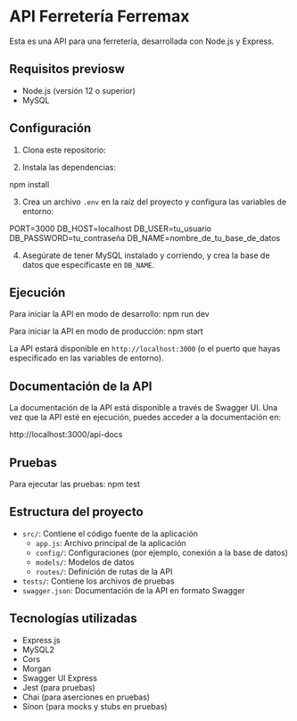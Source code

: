 # API Ferretería Ferremax

Esta es una API para una ferretería, desarrollada con Node.js y Express.

## Requisitos previosw

- Node.js (versión 12 o superior)
- MySQL

## Configuración

1. Clona este repositorio:

2. Instala las dependencias:

npm install


3. Crea un archivo `.env` en la raíz del proyecto y configura las variables de entorno:

PORT=3000 DB_HOST=localhost DB_USER=tu_usuario DB_PASSWORD=tu_contraseña DB_NAME=nombre_de_tu_base_de_datos



4. Asegúrate de tener MySQL instalado y corriendo, y crea la base de datos que especificaste en `DB_NAME`.

## Ejecución

Para iniciar la API en modo de desarrollo:
npm run dev


Para iniciar la API en modo de producción:
npm start


La API estará disponible en `http://localhost:3000` (o el puerto que hayas especificado en las variables de entorno).

## Documentación de la API

La documentación de la API está disponible a través de Swagger UI. Una vez que la API esté en ejecución, puedes acceder a la documentación en:

http://localhost:3000/api-docs


## Pruebas
Para ejecutar las pruebas:
npm test




## Estructura del proyecto

- `src/`: Contiene el código fuente de la aplicación
  - `app.js`: Archivo principal de la aplicación
  - `config/`: Configuraciones (por ejemplo, conexión a la base de datos)
  - `models/`: Modelos de datos
  - `routes/`: Definición de rutas de la API
- `tests/`: Contiene los archivos de pruebas
- `swagger.json`: Documentación de la API en formato Swagger

## Tecnologías utilizadas

- Express.js
- MySQL2
- Cors
- Morgan
- Swagger UI Express
- Jest (para pruebas)
- Chai (para aserciones en pruebas)
- Sinon (para mocks y stubs en pruebas)

